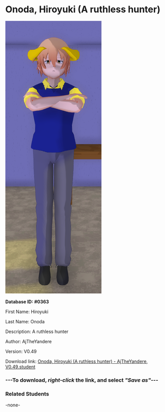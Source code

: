 # Onoda, Hiroyuki (A ruthless hunter)

<img src="../../Files/Images/Onoda, Hiroyuki (A ruthless hunter).png" title="Onoda, Hiroyuki (A ruthless hunter) - AjTheYandere, V0.49">

**Database ID: #0363**

First Name: Hiroyuki

Last Name: Onoda

Description: A ruthless hunter

Author: AjTheYandere

Version: V0.49

Download link: <a href="https://raw.githubusercontent.com/Arbiter1223/Daigaku-Gurashi-Custom-Students/master/Files/Student%20Files/Onoda%2C%20Hiroyuki%20(A%20ruthless%20hunter)%20-%20AjTheYandere%2C%20V0.49.student">Onoda, Hiroyuki (A ruthless hunter) - AjTheYandere, V0.49.student</a>

### ---**To download, _right-click_ the link, and select _"Save as"_**---

### Related Students

-none-
